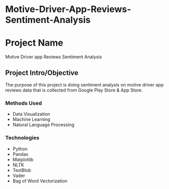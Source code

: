 # Motive-Driver-App-Reviews-Sentiment-Analysis

# Project Name
Motive Driver app Reviews Sentiment Analysis

## Project Intro/Objective
The purpose of this project is doing sentiment analysis on motive driver app reviews data that is collected from Google Play Store & App Store.  

### Methods Used
* Data Visualization
* Machine Learning 
* Natural Language Processing

### Technologies
* Python
* Pandas
* Matplotlib
* NLTK
* TextBlob
* Vader
* Bag of Word Vectorization



